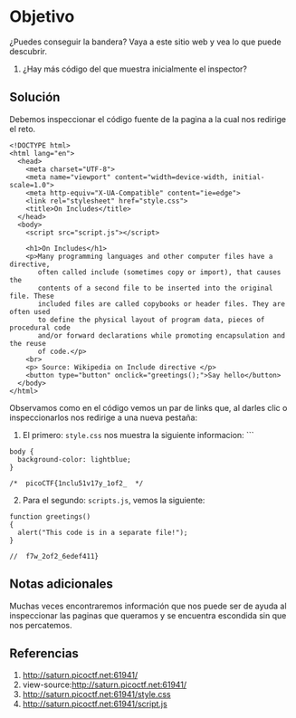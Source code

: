 # Objetivo

¿Puedes conseguir la bandera?
Vaya a este sitio web y vea lo que puede descubrir.
1. ¿Hay más código del que muestra inicialmente el inspector?
## Solución

Debemos inspeccionar el código fuente de la pagina a la cual nos redirige el reto.
```
<!DOCTYPE html>
<html lang="en">
  <head>
    <meta charset="UTF-8">
    <meta name="viewport" content="width=device-width, initial-scale=1.0">
    <meta http-equiv="X-UA-Compatible" content="ie=edge">
    <link rel="stylesheet" href="style.css">
    <title>On Includes</title>
  </head>
  <body>
    <script src="script.js"></script>
  
    <h1>On Includes</h1>
    <p>Many programming languages and other computer files have a directive, 
       often called include (sometimes copy or import), that causes the 
       contents of a second file to be inserted into the original file. These 
       included files are called copybooks or header files. They are often used
       to define the physical layout of program data, pieces of procedural code
       and/or forward declarations while promoting encapsulation and the reuse
       of code.</p>
    <br>
    <p> Source: Wikipedia on Include directive </p>
    <button type="button" onclick="greetings();">Say hello</button>
  </body>
</html>
```
Observamos como en el código vemos un par de links que, al darles clic o inspeccionarlos nos redirige a una nueva pestaña:
1. El primero: `style.css` nos muestra la siguiente informacion: ```
```
body {
  background-color: lightblue;
}

/*  picoCTF{1nclu51v17y_1of2_  */
```
2. Para el segundo: `scripts.js`, vemos la siguiente:
```
function greetings()
{
  alert("This code is in a separate file!");
}

//  f7w_2of2_6edef411}
```
## Notas adicionales

Muchas veces encontraremos información que nos puede ser de ayuda al inspeccionar las paginas que queramos y se encuentra escondida sin que nos percatemos.
## Referencias

1. http://saturn.picoctf.net:61941/
2. view-source:http://saturn.picoctf.net:61941/
3. http://saturn.picoctf.net:61941/style.css
4. http://saturn.picoctf.net:61941/script.js